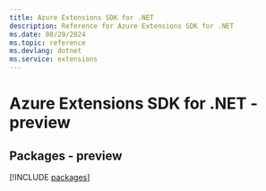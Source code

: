 ```yaml
---
title: Azure Extensions SDK for .NET
description: Reference for Azure Extensions SDK for .NET
ms.date: 08/29/2024
ms.topic: reference
ms.devlang: dotnet
ms.service: extensions
---
```

# Azure Extensions SDK for .NET - preview
## Packages - preview
[!INCLUDE [packages](extensions-index.md)]